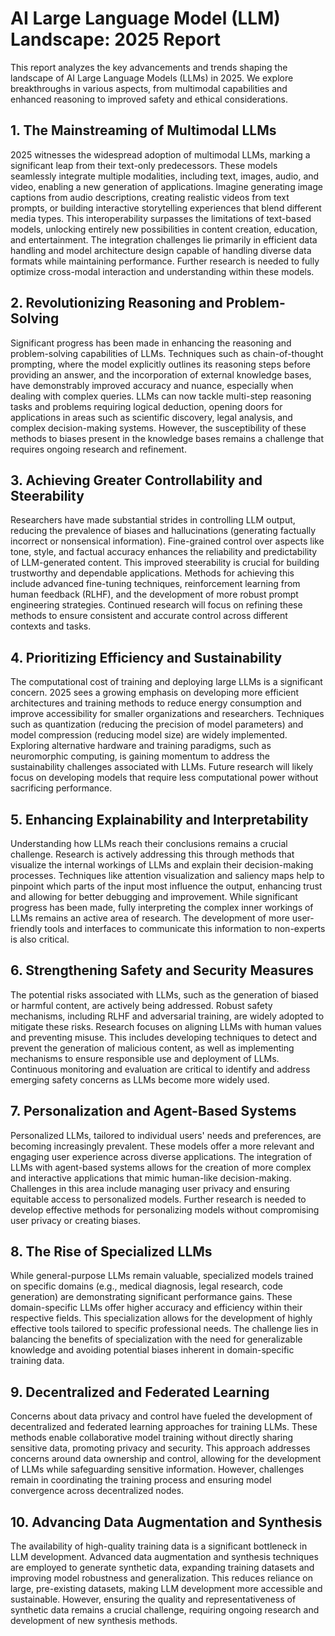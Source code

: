 # AI Large Language Model (LLM) Landscape: 2025 Report

This report analyzes the key advancements and trends shaping the landscape of AI Large Language Models (LLMs) in 2025.  We explore breakthroughs in various aspects, from multimodal capabilities and enhanced reasoning to improved safety and ethical considerations.

## 1. The Mainstreaming of Multimodal LLMs

2025 witnesses the widespread adoption of multimodal LLMs, marking a significant leap from their text-only predecessors. These models seamlessly integrate multiple modalities, including text, images, audio, and video, enabling a new generation of applications.  Imagine generating image captions from audio descriptions, creating realistic videos from text prompts, or building interactive storytelling experiences that blend different media types. This interoperability surpasses the limitations of text-based models, unlocking entirely new possibilities in content creation, education, and entertainment.  The integration challenges lie primarily in efficient data handling and model architecture design capable of handling diverse data formats while maintaining performance.  Further research is needed to fully optimize cross-modal interaction and understanding within these models.


## 2. Revolutionizing Reasoning and Problem-Solving

Significant progress has been made in enhancing the reasoning and problem-solving capabilities of LLMs. Techniques such as chain-of-thought prompting, where the model explicitly outlines its reasoning steps before providing an answer, and the incorporation of external knowledge bases, have demonstrably improved accuracy and nuance, especially when dealing with complex queries.  LLMs can now tackle multi-step reasoning tasks and problems requiring logical deduction, opening doors for applications in areas such as scientific discovery, legal analysis, and complex decision-making systems.  However, the susceptibility of these methods to biases present in the knowledge bases remains a challenge that requires ongoing research and refinement.


## 3. Achieving Greater Controllability and Steerability

Researchers have made substantial strides in controlling LLM output, reducing the prevalence of biases and hallucinations (generating factually incorrect or nonsensical information).  Fine-grained control over aspects like tone, style, and factual accuracy enhances the reliability and predictability of LLM-generated content.  This improved steerability is crucial for building trustworthy and dependable applications.  Methods for achieving this include advanced fine-tuning techniques, reinforcement learning from human feedback (RLHF), and the development of more robust prompt engineering strategies. Continued research will focus on refining these methods to ensure consistent and accurate control across different contexts and tasks.


## 4. Prioritizing Efficiency and Sustainability

The computational cost of training and deploying large LLMs is a significant concern.  2025 sees a growing emphasis on developing more efficient architectures and training methods to reduce energy consumption and improve accessibility for smaller organizations and researchers.  Techniques such as quantization (reducing the precision of model parameters) and model compression (reducing model size) are widely implemented.  Exploring alternative hardware and training paradigms, such as neuromorphic computing, is gaining momentum to address the sustainability challenges associated with LLMs.  Future research will likely focus on developing models that require less computational power without sacrificing performance.


## 5. Enhancing Explainability and Interpretability

Understanding how LLMs reach their conclusions remains a crucial challenge.  Research is actively addressing this through methods that visualize the internal workings of LLMs and explain their decision-making processes.  Techniques like attention visualization and saliency maps help to pinpoint which parts of the input most influence the output, enhancing trust and allowing for better debugging and improvement.  While significant progress has been made, fully interpreting the complex inner workings of LLMs remains an active area of research.  The development of more user-friendly tools and interfaces to communicate this information to non-experts is also critical.


## 6. Strengthening Safety and Security Measures

The potential risks associated with LLMs, such as the generation of biased or harmful content, are actively being addressed.  Robust safety mechanisms, including RLHF and adversarial training, are widely adopted to mitigate these risks.  Research focuses on aligning LLMs with human values and preventing misuse.  This includes developing techniques to detect and prevent the generation of malicious content, as well as implementing mechanisms to ensure responsible use and deployment of LLMs.  Continuous monitoring and evaluation are critical to identify and address emerging safety concerns as LLMs become more widely used.


## 7. Personalization and Agent-Based Systems

Personalized LLMs, tailored to individual users' needs and preferences, are becoming increasingly prevalent.  These models offer a more relevant and engaging user experience across diverse applications.  The integration of LLMs with agent-based systems allows for the creation of more complex and interactive applications that mimic human-like decision-making.  Challenges in this area include managing user privacy and ensuring equitable access to personalized models.  Further research is needed to develop effective methods for personalizing models without compromising user privacy or creating biases.


## 8. The Rise of Specialized LLMs

While general-purpose LLMs remain valuable, specialized models trained on specific domains (e.g., medical diagnosis, legal research, code generation) are demonstrating significant performance gains. These domain-specific LLMs offer higher accuracy and efficiency within their respective fields.  This specialization allows for the development of highly effective tools tailored to specific professional needs.  The challenge lies in balancing the benefits of specialization with the need for generalizable knowledge and avoiding potential biases inherent in domain-specific training data.


## 9. Decentralized and Federated Learning

Concerns about data privacy and control have fueled the development of decentralized and federated learning approaches for training LLMs. These methods enable collaborative model training without directly sharing sensitive data, promoting privacy and security.  This approach addresses concerns around data ownership and control, allowing for the development of LLMs while safeguarding sensitive information.  However, challenges remain in coordinating the training process and ensuring model convergence across decentralized nodes.


## 10. Advancing Data Augmentation and Synthesis

The availability of high-quality training data is a significant bottleneck in LLM development.  Advanced data augmentation and synthesis techniques are employed to generate synthetic data, expanding training datasets and improving model robustness and generalization.  This reduces reliance on large, pre-existing datasets, making LLM development more accessible and sustainable.  However, ensuring the quality and representativeness of synthetic data remains a crucial challenge, requiring ongoing research and development of new synthesis methods.